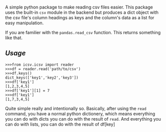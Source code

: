 A simple python package to make reading csv files easier.
This package uses the built-in `csv` module in the backend
but produces a dict object with the csv file's column headings
as keys and the column's data as a list for easy manipulation.

If you are familier with the `pandas.read_csv` function. This returns
something like that.

*Usage*
------------------
```
>>>from icsv.icsv import reader
>>>df = reader.read('path/to/csv')
>>>df.keys()
dict_keys(['key1','key2','key3'])
>>>df['key1']
[1,2,3,4,5]
>>>df['key1'][1] = 7
>>>df['key1']
[1,7,3,4,5]
```
Quite simple really and intentionally so.
Basically, after using the `read` command, you have a normal
python dictionery, which means everything you can do with dicts
you can do with the result of `read`. And everything you can do
with lists, you can do with the result of df[key]

